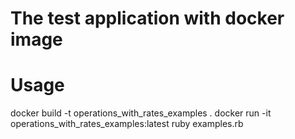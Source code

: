 # The test application with docker image

# Usage
docker build -t operations_with_rates_examples .
docker run -it operations_with_rates_examples:latest ruby examples.rb
